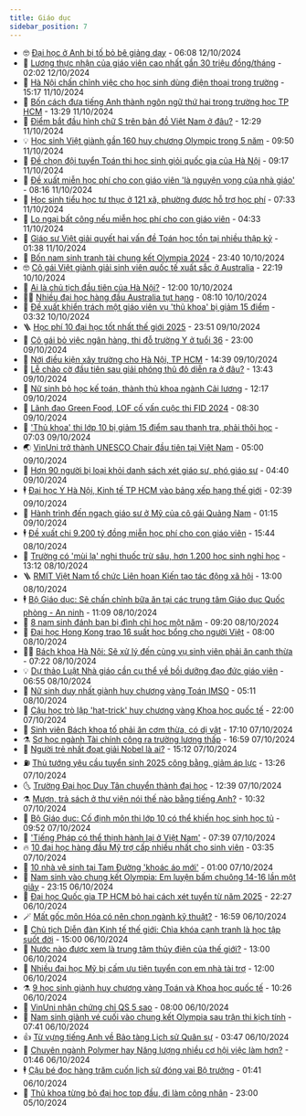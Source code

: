 ```yaml
---
title: Giáo dục
sidebar_position: 7
---
```


<!-- vnexpress-giao-duc:START -->
- 🤓 [Đại học ở Anh bị tố bỏ bê giảng dạy](https://vnexpress.net/dai-hoc-o-anh-bi-to-bo-be-giang-day-4800979.html) - 06:08 12/10/2024
- 🦆 [Lương thực nhận của giáo viên cao nhất gần 30 triệu đồng/tháng](https://vnexpress.net/buc-tranh-tien-luong-giao-vien-ca-nuoc-sau-1-7-4764865.html) - 02:02 12/10/2024
- 🦩 [Hà Nội chấn chỉnh việc cho học sinh dùng điện thoại trong trường](https://vnexpress.net/ha-noi-chan-chinh-viec-cho-hoc-sinh-dung-dien-thoai-trong-truong-4803136.html) - 15:17 11/10/2024
- 🌮 [Bốn cách đưa tiếng Anh thành ngôn ngữ thứ hai trong trường học TP HCM](https://vnexpress.net/bon-cach-dua-tieng-anh-thanh-ngon-ngu-thu-hai-trong-truong-hoc-tp-hcm-4803011.html) - 13:29 11/10/2024
- 🔭 [Điểm bắt đầu hình chữ S trên bản đồ Việt Nam ở đâu?](https://vnexpress.net/diem-bat-dau-hinh-chu-s-tren-ban-do-viet-nam-o-dau-4803089.html) - 12:29 11/10/2024
- 💡 [Học sinh Việt giành gần 160 huy chương Olympic trong 5 năm](https://vnexpress.net/hoc-sinh-viet-gianh-gan-160-huy-chuong-olympic-trong-5-nam-4802954.html) - 09:50 11/10/2024
- 🥰 [Đề chọn đội tuyển Toán thi học sinh giỏi quốc gia của Hà Nội](https://vnexpress.net/de-chon-doi-tuyen-toan-thi-hoc-sinh-gioi-quoc-gia-cua-ha-noi-4803032.html) - 09:17 11/10/2024
- 🐲 [Đề xuất miễn học phí cho con giáo viên &#39;là nguyện vọng của nhà giáo&#39;](https://vnexpress.net/de-xuat-mien-hoc-phi-cho-con-giao-vien-la-nguyen-vong-cua-nha-giao-4802975.html) - 08:16 11/10/2024
- 🦒 [Học sinh tiểu học tư thục ở 121 xã, phường được hỗ trợ học phí](https://vnexpress.net/hoc-sinh-tieu-hoc-tu-thuc-o-121-xa-phuong-duoc-ho-tro-hoc-phi-4802967.html) - 07:33 11/10/2024
- 🦆 [Lo ngại bất công nếu miễn học phí cho con giáo viên](https://vnexpress.net/lo-ngai-bat-cong-neu-mien-hoc-phi-cho-con-giao-vien-4802526.html) - 04:33 11/10/2024
- 🧰 [Giáo sư Việt giải quyết hai vấn đề Toán học tồn tại nhiều thập kỷ](https://vnexpress.net/giao-su-viet-giai-quyet-hai-van-de-toan-hoc-ton-tai-nhieu-thap-ky-4802722.html) - 01:38 11/10/2024
- 🐘 [Bốn nam sinh tranh tài chung kết Olympia 2024](https://vnexpress.net/bon-nam-sinh-tranh-tai-chung-ket-olympia-2024-4801562.html) - 23:40 10/10/2024
- 🤓 [Cô gái Việt giành giải sinh viên quốc tế xuất sắc ở Australia](https://vnexpress.net/co-gai-viet-gianh-giai-sinh-vien-quoc-te-xuat-sac-o-australia-4801907.html) - 22:19 10/10/2024
- 🧰 [Ai là chủ tịch đầu tiên của Hà Nội?](https://vnexpress.net/ai-la-chu-tich-dau-tien-cua-ha-noi-4802493.html) - 12:00 10/10/2024
- 🧑‍💻 [Nhiều đại học hàng đầu Australia tụt hạng](https://vnexpress.net/nhieu-dai-hoc-hang-dau-australia-tut-hang-4802136.html) - 08:10 10/10/2024
- 🫶 [Đề xuất khiển trách một giáo viên vụ &#39;thủ khoa&#39; bị giảm 15 điểm](https://vnexpress.net/de-xuat-khien-trach-mot-giao-vien-vu-thu-khoa-bi-giam-15-diem-4802372.html) - 03:32 10/10/2024
- 🪜 [Học phí 10 đại học tốt nhất thế giới 2025](https://vnexpress.net/hoc-phi-10-dai-hoc-tot-nhat-the-gioi-2025-4802120.html) - 23:51 09/10/2024
- 🎊 [Cô gái bỏ việc ngân hàng, thi đỗ trường Y ở tuổi 36](https://vnexpress.net/co-gai-bo-viec-ngan-hang-thi-do-truong-y-o-tuoi-36-4802235.html) - 23:00 09/10/2024
- 🧐 [Nới điều kiện xây trường cho Hà Nội, TP HCM](https://vnexpress.net/noi-dieu-kien-xay-truong-cho-ha-noi-tp-hcm-4802162.html) - 14:39 09/10/2024
- 🌈 [Lễ chào cờ đầu tiên sau giải phóng thủ đô diễn ra ở đâu?](https://vnexpress.net/le-chao-co-dau-tien-sau-giai-phong-thu-do-dien-ra-o-dau-4802172.html) - 13:43 09/10/2024
- 🥰 [Nữ sinh bỏ học kế toán, thành thủ khoa ngành Cải lương](https://vnexpress.net/nu-sinh-bo-hoc-ke-toan-thanh-thu-khoa-nganh-cai-luong-4801519.html) - 12:17 09/10/2024
- 🎡 [Lãnh đạo Green Food, LOF cố vấn cuộc thi FID 2024](https://vnexpress.net/lanh-dao-green-food-lof-co-van-cuoc-thi-fid-2024-4799989.html) - 08:30 09/10/2024
- 🎊 [&#39;Thủ khoa&#39; thi lớp 10 bị giảm 15 điểm sau thanh tra, phải thôi học](https://vnexpress.net/thu-khoa-thi-lop-10-bi-giam-15-diem-sau-thanh-tra-phai-thoi-hoc-4802033.html) - 07:03 09/10/2024
- 🌏 [VinUni trở thành UNESCO Chair đầu tiên tại Việt Nam](https://vnexpress.net/vinuni-tro-thanh-unesco-chair-dau-tien-tai-viet-nam-4801969.html) - 05:00 09/10/2024
- 🥸 [Hơn 90 người bị loại khỏi danh sách xét giáo sư, phó giáo sư](https://vnexpress.net/hon-90-nguoi-bi-loai-khoi-danh-sach-xet-giao-su-pho-giao-su-4801974.html) - 04:40 09/10/2024
- 🕴 [Đại học Y Hà Nội, Kinh tế TP HCM vào bảng xếp hạng thế giới](https://vnexpress.net/dai-hoc-y-ha-noi-kinh-te-tp-hcm-vao-bang-xep-hang-the-gioi-4801903.html) - 02:39 09/10/2024
- 💂 [Hành trình đến ngạch giáo sư ở Mỹ của cô gái Quảng Nam](https://vnexpress.net/hanh-trinh-den-ngach-giao-su-o-my-cua-co-gai-quang-nam-4801472.html) - 01:15 09/10/2024
- 🕴 [Đề xuất chi 9.200 tỷ đồng miễn học phí cho con giáo viên](https://vnexpress.net/de-xuat-chi-9-200-ty-dong-mien-hoc-phi-cho-con-giao-vien-4801682.html) - 15:44 08/10/2024
- 🌋 [Trường có &#39;mùi lạ&#39; nghi thuốc trừ sâu, hơn 1.200 học sinh nghỉ học](https://vnexpress.net/truong-co-mui-la-nghi-thuoc-tru-sau-hon-1-200-hoc-sinh-nghi-hoc-4801790.html) - 13:12 08/10/2024
- 🪜 [RMIT Việt Nam tổ chức Liên hoan Kiến tạo tác động xã hội](https://vnexpress.net/rmit-viet-nam-to-chuc-lien-hoan-kien-tao-tac-dong-xa-hoi-4801673.html) - 13:00 08/10/2024
- 🕴 [Bộ Giáo dục: Sẽ chấn chỉnh bữa ăn tại các trung tâm Giáo dục Quốc phòng - An ninh](https://vnexpress.net/bo-giao-duc-se-chan-chinh-bua-an-tai-cac-trung-tam-giao-duc-quoc-phong-an-ninh-4801726.html) - 11:09 08/10/2024
- 🎃 [8 nam sinh đánh bạn bị đình chỉ học một năm](https://vnexpress.net/8-nam-sinh-danh-ban-bi-dinh-chi-hoc-mot-nam-4801654.html) - 09:20 08/10/2024
- 🦏 [Đại học Hong Kong trao 16 suất học bổng cho người Việt](https://vnexpress.net/dai-hoc-hong-kong-trao-16-suat-hoc-bong-cho-nguoi-viet-4799959.html) - 08:00 08/10/2024
- 🧑‍🏫 [Bách khoa Hà Nội: Sẽ xử lý đến cùng vụ sinh viên phải ăn canh thừa](https://vnexpress.net/bach-khoa-ha-noi-se-xu-ly-den-cung-vu-sinh-vien-phai-an-canh-thua-4801580.html) - 07:22 08/10/2024
- 💡 [Dự thảo Luật Nhà giáo cần cụ thể về bồi dưỡng đạo đức giáo viên](https://vnexpress.net/du-thao-luat-nha-giao-can-cu-the-ve-boi-duong-dao-duc-giao-vien-4801587.html) - 06:55 08/10/2024
- 🐎 [Nữ sinh duy nhất giành huy chương vàng Toán IMSO](https://vnexpress.net/nu-sinh-duy-nhat-gianh-huy-chuong-vang-toan-imso-4801260.html) - 05:11 08/10/2024
- 🧰 [Cậu học trò lập &#39;hat-trick&#39; huy chương vàng Khoa học quốc tế](https://vnexpress.net/cau-hoc-tro-lap-hat-trick-huy-chuong-vang-khoa-hoc-quoc-te-4801089.html) - 22:00 07/10/2024
- 🙉 [Sinh viên Bách khoa tố phải ăn cơm thừa, có dị vật](https://vnexpress.net/sinh-vien-bach-khoa-to-phai-an-com-thua-co-di-vat-4801360.html) - 17:10 07/10/2024
- ⚗️ [Sợ học ngành Tài chính công ra trường lương thấp](https://vnexpress.net/so-hoc-nganh-tai-chinh-cong-ra-truong-luong-thap-4799229.html) - 16:59 07/10/2024
- 🌝 [Người trẻ nhất đoạt giải Nobel là ai?](https://vnexpress.net/nguoi-tre-nhat-doat-giai-nobel-la-ai-4801267.html) - 15:12 07/10/2024
- ⛽️ [Thủ tướng yêu cầu tuyển sinh 2025 công bằng, giảm áp lực](https://vnexpress.net/thu-tuong-yeu-cau-tuyen-sinh-2025-cong-bang-giam-ap-luc-4801308.html) - 13:26 07/10/2024
- 🌜 [Trường Đại học Duy Tân chuyển thành đại học](https://vnexpress.net/truong-dai-hoc-duy-tan-chuyen-thanh-dai-hoc-4801327.html) - 12:39 07/10/2024
- ⚗️ [Mượn, trả sách ở thư viện nói thế nào bằng tiếng Anh?](https://vnexpress.net/muon-tra-sach-o-thu-vien-noi-the-nao-bang-tieng-anh-4801297.html) - 10:32 07/10/2024
- 🧰 [Bộ Giáo dục: Cố định môn thi lớp 10 có thể khiến học sinh học tủ](https://vnexpress.net/bo-giao-duc-co-dinh-mon-thi-lop-10-co-the-khien-hoc-sinh-hoc-tu-4801229.html) - 09:52 07/10/2024
- 🤗 [&#39;Tiếng Pháp có thể thịnh hành lại ở Việt Nam&#39;](https://vnexpress.net/tieng-phap-co-the-thinh-hanh-lai-o-viet-nam-4800866.html) - 07:39 07/10/2024
- 🔥 [10 đại học hàng đầu Mỹ trợ cấp nhiều nhất cho sinh viên](https://vnexpress.net/10-dai-hoc-hang-dau-my-tro-cap-nhieu-nhat-cho-sinh-vien-4800797.html) - 03:35 07/10/2024
- 💪 [10 nhà vệ sinh tại Tam Đường &#39;khoác áo mới&#39;](https://vnexpress.net/10-nha-ve-sinh-tai-tam-duong-khoac-ao-moi-4800493.html) - 01:00 07/10/2024
- 💂 [Nam sinh vào chung kết Olympia: Em luyện bấm chuông 14-16 lần một giây](https://vnexpress.net/nam-sinh-vao-chung-ket-olympia-em-luyen-bam-chuong-14-16-lan-mot-giay-4800629.html) - 23:15 06/10/2024
- 🌮 [Đại học Quốc gia TP HCM bỏ hai cách xét tuyển từ năm 2025](https://vnexpress.net/dai-hoc-quoc-gia-tp-hcm-bo-hai-cach-xet-tuyen-tu-nam-2025-4800873.html) - 22:27 06/10/2024
- 🪄 [Mất gốc môn Hóa có nên chọn ngành kỹ thuật?](https://vnexpress.net/mat-goc-mon-hoa-co-nen-chon-nganh-ky-thuat-4800544.html) - 16:59 06/10/2024
- 🎡 [Chủ tịch Diễn đàn Kinh tế thế giới: Chìa khóa cạnh tranh là học tập suốt đời](https://vnexpress.net/chu-tich-dien-dan-kinh-te-the-gioi-chia-khoa-canh-tranh-la-hoc-tap-suot-doi-4800845.html) - 15:00 06/10/2024
- 🌈 [Nước nào được xem là trung tâm thủy điện của thế giới?](https://vnexpress.net/nuoc-nao-duoc-xem-la-trung-tam-thuy-dien-cua-the-gioi-4800822.html) - 13:00 06/10/2024
- 🎊 [Nhiều đại học Mỹ bị cấm ưu tiên tuyển con em nhà tài trợ](https://vnexpress.net/nhieu-dai-hoc-my-bi-cam-uu-tien-tuyen-con-em-nha-tai-tro-4800796.html) - 12:00 06/10/2024
- ⚗️ [9 học sinh giành huy chương vàng Toán và Khoa học quốc tế](https://vnexpress.net/9-hoc-sinh-gianh-huy-chuong-vang-toan-va-khoa-hoc-quoc-te-4800848.html) - 10:26 06/10/2024
- 🌁 [VinUni nhận chứng chỉ QS 5 sao](https://vnexpress.net/vinuni-nhan-chung-chi-qs-5-sao-4800812.html) - 08:00 06/10/2024
- 🦏 [Nam sinh giành vé cuối vào chung kết Olympia sau trận thi kịch tính](https://vnexpress.net/nam-sinh-gianh-ve-cuoi-vao-chung-ket-olympia-sau-tran-thi-kich-tinh-4800807.html) - 07:41 06/10/2024
- 👍 [Từ vựng tiếng Anh về Bảo tàng Lịch sử Quân sự](https://vnexpress.net/tu-vung-tieng-anh-ve-bao-tang-lich-su-quan-su-4800779.html) - 03:47 06/10/2024
- 🌈 [Chuyên ngành Polymer hay Năng lượng nhiều cơ hội việc làm hơn?](https://vnexpress.net/chuyen-nganh-polymer-hay-nang-luong-nhieu-co-hoi-viec-lam-hon-4800655.html) - 01:46 06/10/2024
- 🕴 [Cậu bé đọc hàng trăm cuốn lịch sử đóng vai Bộ trưởng](https://vnexpress.net/cau-be-doc-hang-tram-cuon-lich-su-dong-vai-bo-truong-4799279.html) - 01:41 06/10/2024
- 🧰 [Thủ khoa từng bỏ đại học top đầu, đi làm công nhân](https://vnexpress.net/thu-khoa-tung-bo-dai-hoc-top-dau-di-lam-cong-nhan-4800307.html) - 23:00 05/10/2024<!-- vnexpress-giao-duc:END -->

